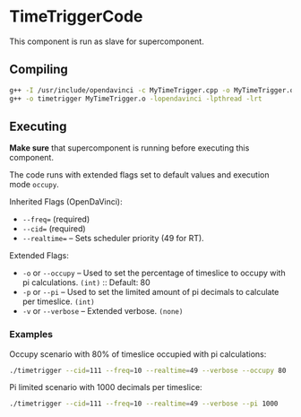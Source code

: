 # TimeTriggerCode
This component is run as slave for supercomponent.

## Compiling
```bash
g++ -I /usr/include/opendavinci -c MyTimeTrigger.cpp -o MyTimeTrigger.o
g++ -o timetrigger MyTimeTrigger.o -lopendavinci -lpthread -lrt
```

## Executing
**Make sure** that supercomponent is running before executing this component.

The code runs with extended flags set to default values and execution mode `occupy`.

Inherited Flags (OpenDaVinci):
* `--freq=` (required)
* `--cid=` (required)
* `--realtime=` – Sets scheduler priority (49 for RT).

Extended Flags:
* `-o` or `--occupy` – Used to set the percentage of timeslice to occupy with pi calculations. `(int)` :: Default: 80
* `-p` or `--pi` – Used to set the limited amount of pi decimals to calculate per timeslice. `(int)`
* `-v` or `--verbose` – Extended verbose. `(none)`

### Examples

Occupy scenario with 80% of timeslice occupied with pi calculations:
```bash
./timetrigger --cid=111 --freq=10 --realtime=49 --verbose --occupy 80
```

Pi limited scenario with 1000 decimals per timeslice:
```bash
./timetrigger --cid=111 --freq=10 --realtime=49 --verbose --pi 1000
```
